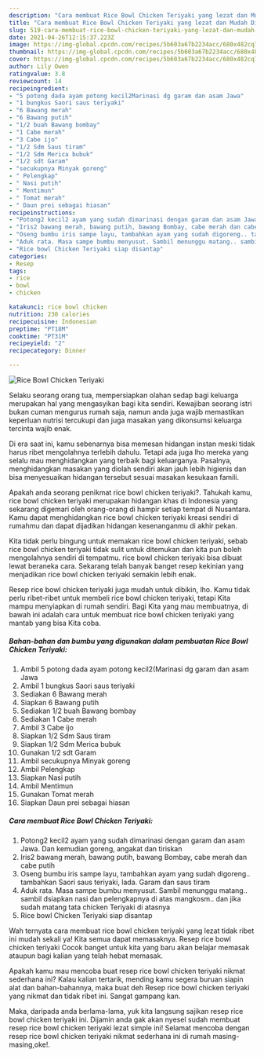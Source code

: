 ```yaml
---
description: "Cara membuat Rice Bowl Chicken Teriyaki yang lezat dan Mudah Dibuat"
title: "Cara membuat Rice Bowl Chicken Teriyaki yang lezat dan Mudah Dibuat"
slug: 519-cara-membuat-rice-bowl-chicken-teriyaki-yang-lezat-dan-mudah-dibuat
date: 2021-04-26T12:15:37.223Z
image: https://img-global.cpcdn.com/recipes/5b603a67b2234acc/680x482cq70/rice-bowl-chicken-teriyaki-foto-resep-utama.jpg
thumbnail: https://img-global.cpcdn.com/recipes/5b603a67b2234acc/680x482cq70/rice-bowl-chicken-teriyaki-foto-resep-utama.jpg
cover: https://img-global.cpcdn.com/recipes/5b603a67b2234acc/680x482cq70/rice-bowl-chicken-teriyaki-foto-resep-utama.jpg
author: Lily Owen
ratingvalue: 3.8
reviewcount: 14
recipeingredient:
- "5 potong dada ayam potong kecil2Marinasi dg garam dan asam Jawa"
- "1 bungkus Saori saus teriyaki"
- "6 Bawang merah"
- "6 Bawang putih"
- "1/2 buah Bawang bombay"
- "1 Cabe merah"
- "3 Cabe ijo"
- "1/2 Sdm Saus tiram"
- "1/2 Sdm Merica bubuk"
- "1/2 sdt Garam"
- "secukupnya Minyak goreng"
- " Pelengkap"
- " Nasi putih"
- " Mentimun"
- " Tomat merah"
- " Daun prei sebagai hiasan"
recipeinstructions:
- "Potong2 kecil2 ayam yang sudah dimarinasi dengan garam dan asam Jawa. Dan kemudian goreng, angakat dan tiriskan"
- "Iris2 bawang merah, bawang putih, bawang Bombay, cabe merah dan cabe putih"
- "Oseng bumbu iris sampe layu, tambahkan ayam yang sudah digoreng.. tambahkan Saori saus teriyaki, lada. Garam dan saus tiram"
- "Aduk rata. Masa sampe bumbu menyusut. Sambil menunggu matang.. sambil dsiapkan nasi dan pelengkapnya di atas mangkosm.. dan jika sudah matang tata chicken Teriyaki di atasnya"
- "Rice bowl Chicken Teriyaki siap disantap"
categories:
- Resep
tags:
- rice
- bowl
- chicken

katakunci: rice bowl chicken 
nutrition: 230 calories
recipecuisine: Indonesian
preptime: "PT18M"
cooktime: "PT31M"
recipeyield: "2"
recipecategory: Dinner

---
```



![Rice Bowl Chicken Teriyaki](https://img-global.cpcdn.com/recipes/5b603a67b2234acc/680x482cq70/rice-bowl-chicken-teriyaki-foto-resep-utama.jpg)

Selaku seorang orang tua, mempersiapkan olahan sedap bagi keluarga merupakan hal yang mengasyikan bagi kita sendiri. Kewajiban seorang istri bukan cuman mengurus rumah saja, namun anda juga wajib memastikan keperluan nutrisi tercukupi dan juga masakan yang dikonsumsi keluarga tercinta wajib enak.

Di era  saat ini, kamu sebenarnya bisa memesan hidangan instan meski tidak harus ribet mengolahnya terlebih dahulu. Tetapi ada juga lho mereka yang selalu mau menghidangkan yang terbaik bagi keluarganya. Pasalnya, menghidangkan masakan yang diolah sendiri akan jauh lebih higienis dan bisa menyesuaikan hidangan tersebut sesuai masakan kesukaan famili. 



Apakah anda seorang penikmat rice bowl chicken teriyaki?. Tahukah kamu, rice bowl chicken teriyaki merupakan hidangan khas di Indonesia yang sekarang digemari oleh orang-orang di hampir setiap tempat di Nusantara. Kamu dapat menghidangkan rice bowl chicken teriyaki kreasi sendiri di rumahmu dan dapat dijadikan hidangan kesenanganmu di akhir pekan.

Kita tidak perlu bingung untuk memakan rice bowl chicken teriyaki, sebab rice bowl chicken teriyaki tidak sulit untuk ditemukan dan kita pun boleh mengolahnya sendiri di tempatmu. rice bowl chicken teriyaki bisa dibuat lewat beraneka cara. Sekarang telah banyak banget resep kekinian yang menjadikan rice bowl chicken teriyaki semakin lebih enak.

Resep rice bowl chicken teriyaki juga mudah untuk dibikin, lho. Kamu tidak perlu ribet-ribet untuk membeli rice bowl chicken teriyaki, tetapi Kita mampu menyiapkan di rumah sendiri. Bagi Kita yang mau membuatnya, di bawah ini adalah cara untuk membuat rice bowl chicken teriyaki yang mantab yang bisa Kita coba.

<!--inarticleads1-->

##### Bahan-bahan dan bumbu yang digunakan dalam pembuatan Rice Bowl Chicken Teriyaki:

1. Ambil 5 potong dada ayam potong kecil2(Marinasi dg garam dan asam Jawa
1. Ambil 1 bungkus Saori saus teriyaki
1. Sediakan 6 Bawang merah
1. Siapkan 6 Bawang putih
1. Sediakan 1/2 buah Bawang bombay
1. Sediakan 1 Cabe merah
1. Ambil 3 Cabe ijo
1. Siapkan 1/2 Sdm Saus tiram
1. Siapkan 1/2 Sdm Merica bubuk
1. Gunakan 1/2 sdt Garam
1. Ambil secukupnya Minyak goreng
1. Ambil  Pelengkap
1. Siapkan  Nasi putih
1. Ambil  Mentimun
1. Gunakan  Tomat merah
1. Siapkan  Daun prei sebagai hiasan




<!--inarticleads2-->

##### Cara membuat Rice Bowl Chicken Teriyaki:

1. Potong2 kecil2 ayam yang sudah dimarinasi dengan garam dan asam Jawa. Dan kemudian goreng, angakat dan tiriskan
1. Iris2 bawang merah, bawang putih, bawang Bombay, cabe merah dan cabe putih
1. Oseng bumbu iris sampe layu, tambahkan ayam yang sudah digoreng.. tambahkan Saori saus teriyaki, lada. Garam dan saus tiram
1. Aduk rata. Masa sampe bumbu menyusut. Sambil menunggu matang.. sambil dsiapkan nasi dan pelengkapnya di atas mangkosm.. dan jika sudah matang tata chicken Teriyaki di atasnya
1. Rice bowl Chicken Teriyaki siap disantap




Wah ternyata cara membuat rice bowl chicken teriyaki yang lezat tidak ribet ini mudah sekali ya! Kita semua dapat memasaknya. Resep rice bowl chicken teriyaki Cocok banget untuk kita yang baru akan belajar memasak ataupun bagi kalian yang telah hebat memasak.

Apakah kamu mau mencoba buat resep rice bowl chicken teriyaki nikmat sederhana ini? Kalau kalian tertarik, mending kamu segera buruan siapin alat dan bahan-bahannya, maka buat deh Resep rice bowl chicken teriyaki yang nikmat dan tidak ribet ini. Sangat gampang kan. 

Maka, daripada anda berlama-lama, yuk kita langsung sajikan resep rice bowl chicken teriyaki ini. Dijamin anda gak akan nyesel sudah membuat resep rice bowl chicken teriyaki lezat simple ini! Selamat mencoba dengan resep rice bowl chicken teriyaki nikmat sederhana ini di rumah masing-masing,oke!.

